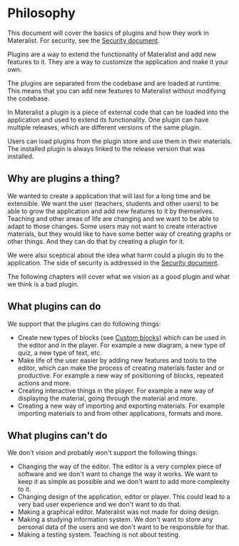 # Philosophy

This document will cover the basics of plugins and how they work in Materalist.
For security, see the [Security document](security.md).

Plugins are a way to extend the functionality of Materalist and add new features to it.
They are a way to customize the application and make it your own.

The plugins are separated from the codebase and are loaded at runtime.
This means that you can add new features to Materalist without modifying the codebase.

In Materalist a plugin is a piece of external code that can be loaded into the application and used to extend its functionality.
One plugin can have multiple releases, which are different versions of the same plugin.

Users can load plugins from the plugin store and use them in their materials.
The installed plugin is always linked to the release version that was installed.

## Why are plugins a thing?

We wanted to create a application that will last for a long time and be extensible.
We want the user (teachers, students and other users) to be able to grow the application and add new features to it by themselves.
Teaching and other areas of life are changing and we want to be able to adapt to those changes.
Some users may not want to create interactive materials, but they would like to have some better way of creating graphs or other things.
And they can do that by creating a plugin for it.

We were also sceptical about the idea what harm could a plugin do to the application.
The side of security is addressed in the [Security document](security.md).

The following chapters will cover what we vision as a good plugin and what we think is a bad plugin.

## What plugins can do

We support that the plugins can do following things:

- Create new types of blocks (see [Custom blocks](editor/custom-blocks.md)) which can be used in the editor and in the player. For example a new diagram, a new type of quiz, a new type of text, etc.
- Make life of the user easier by adding new features and tools to the editor, which can make the process of creating materials faster and or productive. For example a new way of positioning of blocks, repeated actions and more.
- Creating interactive things in the player. For example a new way of displaying the material, going through the material and more.
- Creating a new way of importing and exporting materials. For example importing materials to and from other applications, formats and more.

## What plugins can't do

We don't vision and probably won't support the following things:

- Changing the way of the editor. The editor is a very complex piece of software and we don't want to change the way it works. We want to keep it as simple as possible and we don't want to add more complexity to it.
- Changing design of the application, editor or player. This could lead to a very bad user experience and we don't want to do that. 
- Making a graphical editor. Materalist was not made for doing design.
- Making a studying information system. We don't want to store any personal data of the users and we don't want to be responsible for that.
- Making a testing system. Teaching is not about testing.